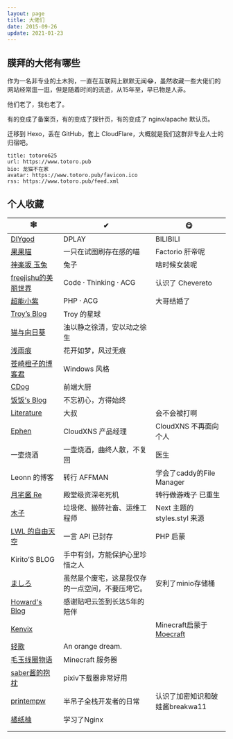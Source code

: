 ```yaml
---
layout: page 
title: 大佬们
date: 2015-09-26
update: 2021-01-23
---
```

## 膜拜的大佬有哪些 

作为一名非专业的土木狗，一直在互联网上默默无闻😂，虽然收藏一些大佬们的网站经常逛一逛，但是随着时间的流逝，从15年至，早已物是人非。

他们老了，我也老了。

有的变成了备案页，有的变成了探针页，有的变成了 nginx/apache 默认页。

迁移到 Hexo，丢在 GitHub，套上 CloudFlare，大概就是我们这群非专业人士的归宿吧。

```
title: totoro625
url: https://www.totoro.pub
bio: 龙猫不在家
avatar: https://www.totoro.pub/favicon.ico
rss: https://www.totoro.pub/feed.xml
```

## 个人收藏

| 🕸                                                | ✔                                                | 😋                                                   |
| ------------------------------------------------ | ------------------------------------------------ | --------------------------------------------------- |
| [DIYgod](https://diygod.me)                      | DPLAY                                            | BILIBILI                                            |
| [果果喵](http://moe.xin)                         | 一只在试图刷存在感的喵                           | Factorio 肝帝呢                                     |
| [神楽坂 玉兔](https://www.54yt.net)              | 兔子                                             | 啥时候女装呢                                        |
| [freejishu的美丽世界](https://www.freejishu.com) | Code · Thinking · ACG                            | 认识了 Chevereto                                    |
| [超能小紫](https://www.mokeyjay.com)             | PHP · ACG                                        | 大哥结婚了                                          |
| [Troy’s Blog](https://itroy.cc)                  | Troy 的星球                                      |                                                     |
| [猫与向日葵](https://nocilol.me)                 | 浊以静之徐清，安以动之徐生                       |                                                     |
| [浅雨痕](https://blog.moew.xyz)                  | 花开如梦，风过无痕                               |                                                     |
| [苍崎橙子的博客君](http://447f.misaka.org)       | Windows 风格                                     |                                                     |
| [CDog](https://cdog.me)                          | 前端大厨                                         |                                                     |
| [饭饭’s Blog](https://ffis.me)                   | 不忘初心，方得始终                               |                                                     |
| [Literature](https://www.literature.hk)          | 大叔                                             | 会不会被打啊                                        |
| [Ephen](https://ephen.me)                        | CloudXNS 产品经理                                | CloudXNS 不再面向个人                               |
| 一壶烧酒                                         | 一壶烧酒，曲终人散，不复回                       | 医生                                                |
| Leonn 的博客                                     | 转行 AFFMAN                                      | 学会了caddy的File Manager                           |
| [月宅酱 Re](https://moegod.com)                  | 殿堂级资深老死机                                 | ~~转行做游戏了~~ 已重生                             |
| [木子](https://blog.k8s.li)                      | 垃圾佬、搬砖社畜、运维工程师                     | Next 主题的 styles.styl 来源                        |
| [LWL 的自由天空](https://blog.lwl12.com)         | 一言 API 已封存                                  | PHP 启蒙                                            |
| Kirito’S BLOG                                    | 手中有剑，方能保护心里珍惜之人                   |                                                     |
| [ましろ](https://www.jioushan.top)               | 虽然是个废宅，这是我仅存的一点空间，不要压垮它。 | 安利了minio存储桶                                   |
| [Howard's Blog](https://blog.ixnet.work)         | 感谢贴吧云签到长达5年的陪伴                      |                                                     |
| [Kenvix](https://kenvix.com)                     |                                                  | Minecraft启蒙于[Moecraft](https://www.moecraft.net) |
| [轻歌](https://qaq.cat)                          | An orange dream.                                 |                                                     |
| [毛玉线圈物语](https://craft.moe)                | Minecraft 服务器                                 |                                                     |
| [saber酱的抱枕](https://saber.love)              | pixiv下载器非常好用                              |                                                     |
| [printempw](https://prinsss.github.io)           | 半吊子全栈开发者的日常                           | 认识了加密知识和破娃酱breakwa11                     |
| [橘纸柚](https://lovemen.cc)                     | 学习了Nginx                                      |                                                     |
|                                                  |                                                  |                                                     |
|                                                  |                                                  |                                                     |

